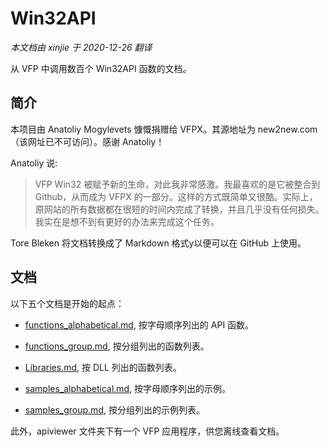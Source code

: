 # Win32API

_本文档由 xinjie 于 2020-12-26 翻译_

从 VFP 中调用数百个 Win32API 函数的文档。

## 简介

本项目由 Anatoliy Mogylevets 慷慨捐赠给 VFPX。其源地址为 new2new.com （该网址已不可访问）。感谢 Anatoliy！

Anatoliy 说:

> VFP Win32 被赋予新的生命，对此我非常感激。我最喜欢的是它被整合到 Github，从而成为 VFPX 的一部分。这样的方式既简单又很酷。实际上，原网站的所有数据都在很短的时间内完成了转换，并且几乎没有任何损失。我实在是想不到有更好的办法来完成这个任务。

Tore Bleken 将文档转换成了 Markdown 格式y以便可以在 GitHub 上使用。

## 文档

以下五个文档是开始的起点：

* [functions_alphabetical.md](functions_alphabetical.md), 按字母顺序列出的 API 函数。

* [functions_group.md](functions_group.md), 按分组列出的函数列表。

* [Libraries.md](Libraries.md), 按 DLL 列出的函数列表。

* [samples_alphabetical.md](samples_alphabetical.md), 按字母顺序列出的示例。

* [samples_group.md](samples_group.md), 按分组列出的示例列表。

此外，apiviewer 文件夹下有一个 VFP 应用程序，供您离线查看文档。

